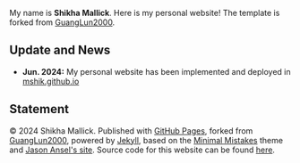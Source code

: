 My name is **Shikha Mallick**. Here is my personal website! The template is forked from [GuangLun2000](https://github.com/GuangLun2000/GuangLun2000.github.io).

## Update and News

- **Jun. 2024:** My personal website has been implemented and deployed in [mshik.github.io](https://mshik.github.io)

## Statement

© 2024 Shikha Mallick. Published with [GitHub Pages](https://pages.github.com/), forked from [GuangLun2000](https://github.com/GuangLun2000/GuangLun2000.github.io), powered by [Jekyll](https://jekyllrb.com/), based on the [Minimal Mistakes](https://mademistakes.com/) theme and [Jason Ansel's site](https://github.com/jansel/jansel.github.io). Source code for this website can be found [here](https://github.com/mshik/mshik.github.io).
